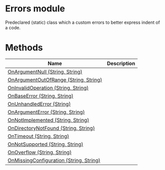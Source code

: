 # Errors module

Predeclared (static) class which a custom errors to better express indent of a code.

# Methods

|Name|Description|
|---|---|
|[OnArgumentNull (String, String)](./OnArgumentNull.md)||
|[OnArgumentOutOfRange (String, String)](./OnArgumentOutOfRange.md)||
|[OnInvalidOperation (String, String)](./OnInvalidOperation.md)||
|[OnBaseError (String, String)](./OnBaseError.md)||
|[OnUnhandledError (String)](./OnUnhandledError.md)||
|[OnArgumentError (String, String)](./OnArgumentError.md)||
|[OnNotImplemented (String, String)](./OnNotImplemented.md)||
|[OnDirectoryNotFound (String, String)](./OnDirectoryNotFound.md)||
|[OnTimeout (String, String)](./OnTimeout.md)||
|[OnNotSupported (String, String)](./OnNotSupported.md)||
|[OnOverflow (String, String)](./OnOverflow.md)||
|[OnMissingConfiguration (String, String)](./OnMissingConfiguration.md)||
